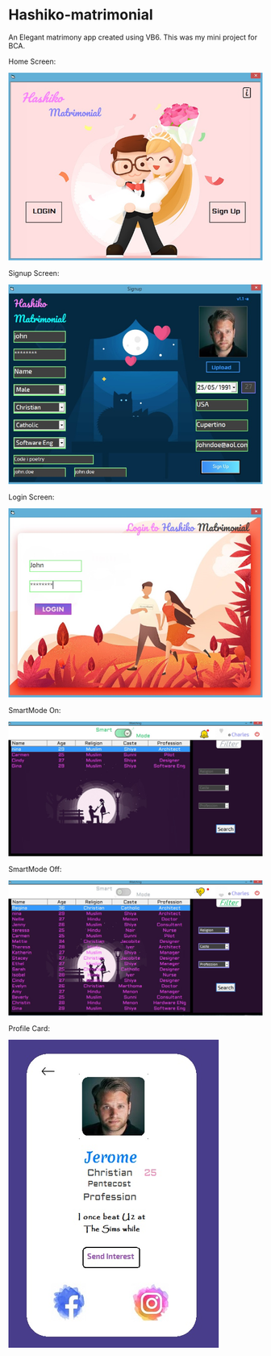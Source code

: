 # Hashiko-matrimonial

An Elegant matrimony app created using VB6. This was my mini project for BCA.

Home Screen:

![](Screens/home.jpg)

Signup Screen:

![](Screens/signup.jpg)

Login Screen:

![](Screens/login.jpg)

SmartMode On:

![](Screens/smartOn.jpg)

SmartMode Off:

![](Screens/smartOff.jpg)

Profile Card:

![](Screens/card.jpg)
